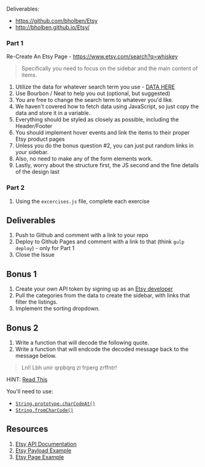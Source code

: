 Deliverables:
* https://github.com/bholben/Etsy
* http://bholben.github.io/Etsy/

### Part 1

Re-Create An Etsy Page - https://www.etsy.com/search?q=whiskey

> Specifically you need to focus on the sidebar and the main content of items.

1. Utilize the data for whatever search term you use - [DATA HERE](https://api.etsy.com/v2/listings/active?api_key=h9oq2yf3twf4ziejn10b717i&keywords=whiskey&includes=Images,Shop)
2. Use Bourbon / Neat to help you out (optional, but suggested)
3. You are free to change the search term to whatever you'd like.
4. We haven't covered how to fetch data using JavaScript, so just copy the data and store it in a variable.
5. Everything should be styled as closely as possible, including the Header/Footer
6. You should implement hover events and link the items to their proper Etsy product pages
7. Unless you do the bonus question #2, you can just put random links in your sidebar.
8. Also, no need to make any of the form elements work.
9. Lastly, worry about the structure first, the JS second and the fine details of the design last

### Part 2

1. Using the `excercises.js` file, complete each exercise

## Deliverables

1. Push to Github and comment with a link to your repo
2. Deploy to Github Pages and comment with a link to that (think `gulp deploy`) - only for Part 1
3. Close the Issue


## Bonus 1
1. Create your own API token by signing up as an [Etsy developer](https://www.etsy.com/developers/)
2. Pull the categories from the data to create the sidebar, with links that filter the listings.
3. Implement the sorting dropdown.

## Bonus 2
1. Write a function that will decode the following quote.
2. Write a function that will endcode the decoded message back to the message below.

> Lnl! Lbh unir qrpbqrq zl frperg zrffntr!

HINT: [Read This](http://en.wikipedia.org/wiki/ROT13)

You'll need to use:

* [`String.prototype.charCodeAt()`](https://developer.mozilla.org/en-US/docs/Web/JavaScript/Reference/Global_Objects/String/charCodeAt)
* [`String.fromCharCode()`](https://developer.mozilla.org/en-US/docs/Web/JavaScript/Reference/Global_Objects/String/fromCharCode)


## Resources

1. [Etsy API Documentation](https://www.etsy.com/developers/documentation/reference/listing)
2. [Etsy Payload Example](https://api.etsy.com/v2/listings/active?api_key=h9oq2yf3twf4ziejn10b717i&keywords=whiskey&includes=Images,Shop)
3. [Etsy Page Example](https://www.etsy.com/search?q=whiskey)
